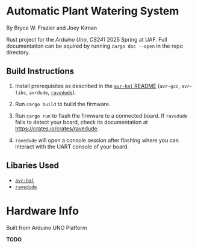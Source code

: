 Automatic Plant Watering System
===============================

By Bryce W. Frazier and Joey Kirnan

Rust project for the _Arduino Uno_, _CS241_ 2025 Spring at UAF. Full documentation can be aquired by running 
`cargo doc --open` in the repo directory.


## Build Instructions
1. Install prerequisites as described in the [`avr-hal` README] (`avr-gcc`, `avr-libc`, `avrdude`, [`ravedude`]).

2. Run `cargo build` to build the firmware.

3. Run `cargo run` to flash the firmware to a connected board.  If `ravedude`
   fails to detect your board, check its documentation at
   <https://crates.io/crates/ravedude>.

4. `ravedude` will open a console session after flashing where you can interact
   with the UART console of your board.


## Libaries Used
- [`avr-hal`](https://github.com/Rahix/avr-hal)
- [`ravedude`]


# Hardware Info
Built from Arduino UNO Platform

**TODO**

[`avr-hal` README]: https://github.com/Rahix/avr-hal#readme
[`ravedude`]: https://crates.io/crates/ravedude
